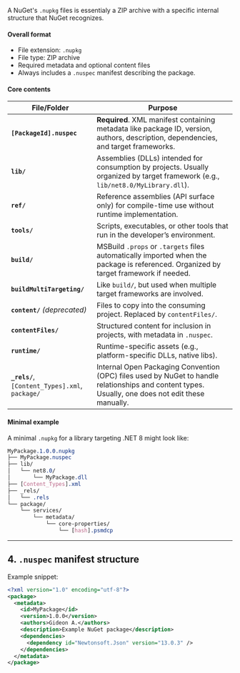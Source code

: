 A NuGet's `.nupkg` files is essentialy a ZIP archive with a specific internal structure that NuGet recognizes.

#### Overall format

- File extension: `.nupkg`
- File type: ZIP archive
- Required metadata and optional content files
- Always includes a `.nuspec` manifest describing the package.

#### Core contents

| File/Folder                                     | Purpose                                                                                                                                            |
| ----------------------------------------------- | -------------------------------------------------------------------------------------------------------------------------------------------------- |
| **`[PackageId].nuspec`**                        | **Required**. XML manifest containing metadata like package ID, version, authors, description, dependencies, and target frameworks.                |
| **`lib/`**                                      | Assemblies (DLLs) intended for consumption by projects. Usually organized by target framework (e.g., `lib/net8.0/MyLibrary.dll`).                  |
| **`ref/`**                                      | Reference assemblies (API surface only) for compile-time use without runtime implementation.                                                       |
| **`tools/`**                                    | Scripts, executables, or other tools that run in the developer’s environment.                                                                      |
| **`build/`**                                    | MSBuild `.props` or `.targets` files automatically imported when the package is referenced. Organized by target framework if needed.               |
| **`buildMultiTargeting/`**                      | Like `build/`, but used when multiple target frameworks are involved.                                                                              |
| **`content/`** _(deprecated)_                   | Files to copy into the consuming project. Replaced by `contentFiles/`.                                                                             |
| **`contentFiles/`**                             | Structured content for inclusion in projects, with metadata in `.nuspec`.                                                                          |
| **`runtime/`**                                  | Runtime-specific assets (e.g., platform-specific DLLs, native libs).                                                                               |
| **`_rels/`**, `[Content_Types].xml`, `package/` | Internal Open Packaging Convention (OPC) files used by NuGet to handle relationships and content types. Usually, one does not edit these manually. |
#### Minimal example

A minimal `.nupkg` for a library targeting .NET 8 might look like:

```css
MyPackage.1.0.0.nupkg
├── MyPackage.nuspec 
├── lib/ 
│   └── net8.0/ 
│       └── MyPackage.dll 
├── [Content_Types].xml 
├── _rels/ 
│   └── .rels 
└── package/
	└── services/
		└── metadata/             
			└── core-properties/                 
				└── [hash].psmdcp
```

---

## **4. `.nuspec` manifest structure**

Example snippet:

```xml
<?xml version="1.0" encoding="utf-8"?>
<package>
  <metadata>
    <id>MyPackage</id>
    <version>1.0.0</version>
    <authors>Gideon A.</authors>
    <description>Example NuGet package</description>
    <dependencies>
      <dependency id="Newtonsoft.Json" version="13.0.3" />
    </dependencies>
  </metadata>
</package>
```

